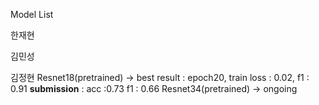 Model List

한재현

김민성

김정현
Resnet18(pretrained) -> best result : epoch20, train loss : 0.02, f1 : 0.91 **submission** : acc :0.73 f1 : 0.66
Resnet34(pretrained) -> ongoing
